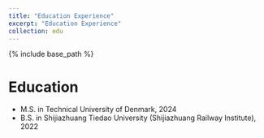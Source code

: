 ```yaml
---
title: "Education Experience"
excerpt: "Education Experience"
collection: edu
---
```


{% include base_path %}

Education
======
* M.S. in Technical University of Denmark, 2024
* B.S. in Shijiazhuang Tiedao University (Shijiazhuang Railway Institute), 2022